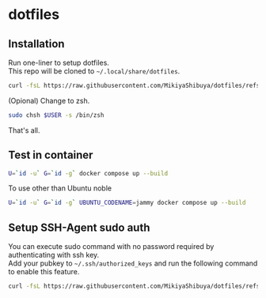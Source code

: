 dotfiles
==

## Installation
Run one-liner to setup dotfiles.  
This repo will be cloned to `~/.local/share/dotfiles`.  
```bash
curl -fsL https://raw.githubusercontent.com/MikiyaShibuya/dotfiles/refs/heads/main/setup_dotfiles.sh | bash -s --
```
(Opional) Change to zsh.  
```bash
sudo chsh $USER -s /bin/zsh  
```
That's all.

## Test in container
```bash
U=`id -u` G=`id -g` docker compose up --build
```
To use other than Ubuntu noble
```bash
U=`id -u` G=`id -g` UBUNTU_CODENAME=jammy docker compose up --build
```

## Setup SSH-Agent sudo auth
You can execute sudo command with no password required by authenticating with ssh key.  
Add your pubkey to `~/.ssh/authorized_keys` and run the following command to enable this feature.  
```bash
curl -fsL https://raw.githubusercontent.com/MikiyaShibuya/dotfiles/refs/heads/main/shell/setup_ssh_agent_auth.sh  | sudo bash -s -- ~/.ssh/authorized_keys
```
